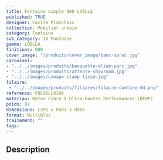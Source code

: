 ```yaml
---
title: Fontaine simple 900 LOËLLA 
published: TRUE
designer: Cecile Planchais
collection: Mobilier urbain
category: Fontaine
sub_category: 16 Fontaine
gamme: LOELLA
finitions: 900
cover_image: "/produits/cover_image/banc-obrac.jpg"
caroussel: 
- "../../images/produits/banquette-elium-parc.jpg"
- "../../images/produits/attente-showroom.jpg"
- "../../images/canape-stamp-lisse.jpg"
filaire: 
 - "../../images/produits/filaires/filaire-cantine-04.png"
reference: FOLOELL0106
materiau: Béton Fibré à Ultra-hautes Performances (BFUP)
poids: 82
dimensions: L395 x P433 x H985 
format: Multibloc
traitement: ""
tags: 
---
```


## Description
